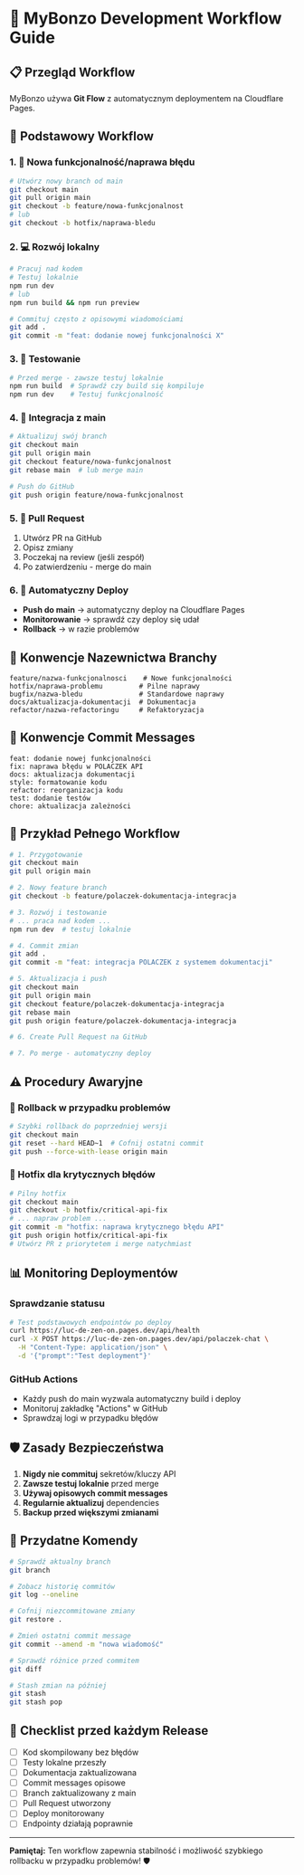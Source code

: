 # 🚀 MyBonzo Development Workflow Guide

## 📋 Przegląd Workflow

MyBonzo używa **Git Flow** z automatycznym deploymentem na Cloudflare Pages.

## 🔄 Podstawowy Workflow

### 1. 🌟 Nowa funkcjonalność/naprawa błędu

```bash
# Utwórz nowy branch od main
git checkout main
git pull origin main
git checkout -b feature/nowa-funkcjonalnost
# lub
git checkout -b hotfix/naprawa-bledu
```

### 2. 💻 Rozwój lokalny

```bash
# Pracuj nad kodem
# Testuj lokalnie
npm run dev
# lub
npm run build && npm run preview

# Commituj często z opisowymi wiadomościami
git add .
git commit -m "feat: dodanie nowej funkcjonalności X"
```

### 3. 🧪 Testowanie

```bash
# Przed merge - zawsze testuj lokalnie
npm run build  # Sprawdź czy build się kompiluje
npm run dev    # Testuj funkcjonalność
```

### 4. 🔀 Integracja z main

```bash
# Aktualizuj swój branch
git checkout main
git pull origin main
git checkout feature/nowa-funkcjonalnost
git rebase main  # lub merge main

# Push do GitHub
git push origin feature/nowa-funkcjonalnost
```

### 5. 🎯 Pull Request

1. Utwórz PR na GitHub
2. Opisz zmiany
3. Poczekaj na review (jeśli zespół)
4. Po zatwierdzeniu - merge do main

### 6. 🚀 Automatyczny Deploy

- **Push do main** → automatyczny deploy na Cloudflare Pages
- **Monitorowanie** → sprawdź czy deploy się udał
- **Rollback** → w razie problemów

## 📝 Konwencje Nazewnictwa Branchy

```
feature/nazwa-funkcjonalnosci    # Nowe funkcjonalności
hotfix/naprawa-problemu         # Pilne naprawy
bugfix/nazwa-bledu              # Standardowe naprawy
docs/aktualizacja-dokumentacji  # Dokumentacja
refactor/nazwa-refactoringu     # Refaktoryzacja
```

## 💬 Konwencje Commit Messages

```
feat: dodanie nowej funkcjonalności
fix: naprawa błędu w POLACZEK API
docs: aktualizacja dokumentacji
style: formatowanie kodu
refactor: reorganizacja kodu
test: dodanie testów
chore: aktualizacja zależności
```

## 🔄 Przykład Pełnego Workflow

```bash
# 1. Przygotowanie
git checkout main
git pull origin main

# 2. Nowy feature branch
git checkout -b feature/polaczek-dokumentacja-integracja

# 3. Rozwój i testowanie
# ... praca nad kodem ...
npm run dev  # testuj lokalnie

# 4. Commit zmian
git add .
git commit -m "feat: integracja POLACZEK z systemem dokumentacji"

# 5. Aktualizacja i push
git checkout main
git pull origin main
git checkout feature/polaczek-dokumentacja-integracja
git rebase main
git push origin feature/polaczek-dokumentacja-integracja

# 6. Create Pull Request na GitHub

# 7. Po merge - automatyczny deploy
```

## ⚠️ Procedury Awaryjne

### 🔧 Rollback w przypadku problemów

```bash
# Szybki rollback do poprzedniej wersji
git checkout main
git reset --hard HEAD~1  # Cofnij ostatni commit
git push --force-with-lease origin main
```

### 🚨 Hotfix dla krytycznych błędów

```bash
# Pilny hotfix
git checkout main
git checkout -b hotfix/critical-api-fix
# ... napraw problem ...
git commit -m "hotfix: naprawa krytycznego błędu API"
git push origin hotfix/critical-api-fix
# Utwórz PR z priorytetem i merge natychmiast
```

## 📊 Monitoring Deploymentów

### Sprawdzanie statusu

```bash
# Test podstawowych endpointów po deploy
curl https://luc-de-zen-on.pages.dev/api/health
curl -X POST https://luc-de-zen-on.pages.dev/api/polaczek-chat \
  -H "Content-Type: application/json" \
  -d '{"prompt":"Test deployment"}'
```

### GitHub Actions

- Każdy push do main wyzwala automatyczny build i deploy
- Monitoruj zakładkę "Actions" w GitHub
- Sprawdzaj logi w przypadku błędów

## 🛡️ Zasady Bezpieczeństwa

1. **Nigdy nie commituj** sekretów/kluczy API
2. **Zawsze testuj lokalnie** przed merge
3. **Używaj opisowych commit messages**
4. **Regularnie aktualizuj** dependencies
5. **Backup przed większymi zmianami**

## 🔧 Przydatne Komendy

```bash
# Sprawdź aktualny branch
git branch

# Zobacz historię commitów
git log --oneline

# Cofnij niezcommitowane zmiany
git restore .

# Zmień ostatni commit message
git commit --amend -m "nowa wiadomość"

# Sprawdź różnice przed commitem
git diff

# Stash zmian na później
git stash
git stash pop
```

## 🎯 Checklist przed każdym Release

- [ ] Kod skompilowany bez błędów
- [ ] Testy lokalne przeszły
- [ ] Dokumentacja zaktualizowana
- [ ] Commit messages opisowe
- [ ] Branch zaktualizowany z main
- [ ] Pull Request utworzony
- [ ] Deploy monitorowany
- [ ] Endpointy działają poprawnie

---

**Pamiętaj:** Ten workflow zapewnia stabilność i możliwość szybkiego rollbacku w przypadku problemów! 🛡️
